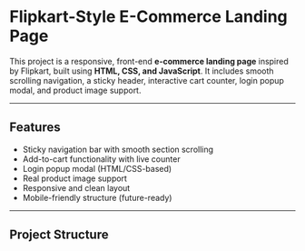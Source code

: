 # Flipkart-Style E-Commerce Landing Page

This project is a responsive, front-end **e-commerce landing page** inspired by Flipkart, built using **HTML, CSS, and JavaScript**. It includes smooth scrolling navigation, a sticky header, interactive cart counter, login popup modal, and product image support.

---

## Features

-  Sticky navigation bar with smooth section scrolling
-  Add-to-cart functionality with live counter
-  Login popup modal (HTML/CSS-based)
-  Real product image support
-  Responsive and clean layout
-  Mobile-friendly structure (future-ready)

---

## Project Structure

